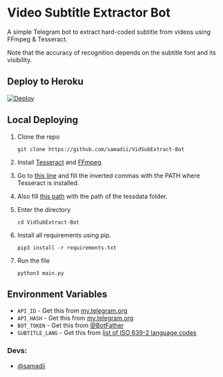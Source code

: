 # Video Subtitle Extractor Bot

A simple Telegram bot to extract hard-coded subtitle from videos using FFmpeg & Tesseract.


Note that the accuracy of recognition depends on the subtitle font and its visibility.

## Deploy to Heroku

[![Deploy](https://www.herokucdn.com/deploy/button.svg)](https://heroku.com/deploy?template=https://github.com/samadii/VidSubExtract-Bot)


## Local Deploying

1. Clone the repo
   ```
   git clone https://github.com/samadii/VidSubExtract-Bot
   ```

2. Install [Tesseract](https://github.com/UB-Mannheim/tesseract/wiki) and [FFmpeg](www.ffmpeg.org). 
   
3. Go to [this line](https://github.com/samadii/VidSubExtract-Bot/blob/master/main.py#L9) and fill the inverted commas with the PATH where Tesseract is installed.

4. Also fill [this path](https://github.com/samadii/VidSubExtract-Bot/blob/master/main.py#L53) with the path of the tessdata folder.
   
5. Enter the directory
   ```
   cd VidSubExtract-Bot
   ```
  
6. Install all requirements using pip.
   ```
   pip3 install -r requirements.txt
   ```

7. Run the file
   ```
   python3 main.py
   ```

## Environment Variables

- `API_ID` - Get this from [my.telegram.org](https://my.telegram.org/auth)
- `API_HASH` - Get this from [my.telegram.org](https://my.telegram.org/auth)
- `BOT_TOKEN` - Get this from [@BotFather](https://t.me/BotFather)
- `SUBTITLE_LANG` - Get this from [list of ISO 639-2 language codes](https://en.m.wikipedia.org/wiki/List_of_ISO_639-2_codes)

### Devs: 
- [@samadii](https://github.com/samadii)
